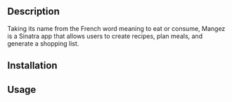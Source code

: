 ## Description

Taking its name from the French word meaning to eat or consume, Mangez is a Sinatra app that allows users to create recipes, plan meals, and generate a shopping list.

## Installation

## Usage
